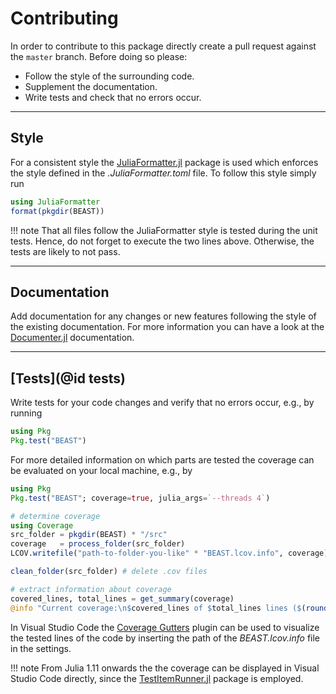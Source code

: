 
# Contributing

In order to contribute to this package directly create a pull request against the `master` branch. Before doing so please: 

- Follow the style of the surrounding code.
- Supplement the documentation.
- Write tests and check that no errors occur.


---
## Style

For a consistent style the [JuliaFormatter.jl](https://github.com/domluna/JuliaFormatter.jl) package is used which enforces the style defined in the *.JuliaFormatter.toml* file. To follow this style simply run
```julia
using JuliaFormatter
format(pkgdir(BEAST))
```

!!! note
    That all files follow the JuliaFormatter style is tested during the unit tests. Hence, do not forget to execute the two lines above. Otherwise, the tests are likely to not pass.


---
## Documentation

Add documentation for any changes or new features following the style of the existing documentation. For more information you can have a look at the [Documenter.jl](https://documenter.juliadocs.org/stable/) documentation.


---
## [Tests](@id tests)

Write tests for your code changes and verify that no errors occur, e.g., by running
```julia
using Pkg
Pkg.test("BEAST")
```

For more detailed information on which parts are tested the coverage can be evaluated on your local machine, e.g., by
```julia
using Pkg
Pkg.test("BEAST"; coverage=true, julia_args=`--threads 4`)

# determine coverage
using Coverage
src_folder = pkgdir(BEAST) * "/src"
coverage   = process_folder(src_folder)
LCOV.writefile("path-to-folder-you-like" * "BEAST.lcov.info", coverage)

clean_folder(src_folder) # delete .cov files

# extract information about coverage
covered_lines, total_lines = get_summary(coverage)
@info "Current coverage:\n$covered_lines of $total_lines lines ($(round(Int, covered_lines / total_lines * 100)) %)"
```

In Visual Studio Code the [Coverage Gutters](https://marketplace.visualstudio.com/items?itemName=ryanluker.vscode-coverage-gutters) plugin can be used to visualize the tested lines of the code by inserting the path of the *BEAST.lcov.info* file in the settings.

!!! note
    From Julia 1.11 onwards the the coverage can be displayed in Visual Studio Code directly, since the [TestItemRunner.jl](https://www.julia-vscode.org/docs/stable/userguide/testitems/#Code-coverage) package is employed.